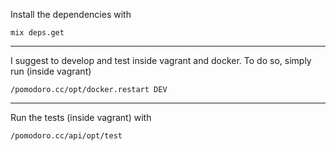 Install the dependencies with

```
mix deps.get
```

---

I suggest to develop and test inside vagrant and docker.
To do so, simply run (inside vagrant)

```
/pomodoro.cc/opt/docker.restart DEV
```

---

Run the tests (inside vagrant) with

```
/pomodoro.cc/api/opt/test
```
